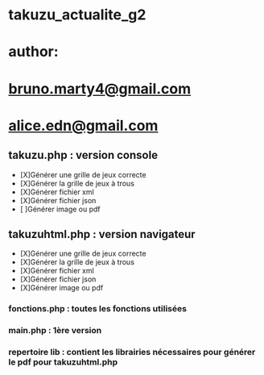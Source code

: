 # takuzu_actualite_g2
# author:
# bruno.marty4@gmail.com
# alice.edn@gmail.com

## takuzu.php : version console
- [X]Générer une grille de jeux correcte
- [X]Générer la grille de jeux à trous
- [X]Générer fichier xml
- [X]Générer fichier json
- [ ]Générer image ou pdf

## takuzuhtml.php : version navigateur
- [X]Générer une grille de jeux correcte
- [X]Générer la grille de jeux à trous
- [X]Générer fichier xml
- [X]Générer fichier json
- [X]Générer image ou pdf

### fonctions.php : toutes les fonctions utilisées
### main.php : 1ère version
### repertoire lib : contient les librairies nécessaires pour générer le pdf pour takuzuhtml.php
